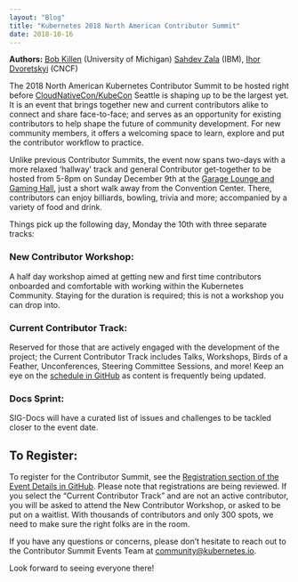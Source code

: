 ```yaml
---
layout: "Blog"
title: "Kubernetes 2018 North American Contributor Summit"
date: 2018-10-16    
---
```


**Authors:**
[Bob Killen][bob] (University of Michigan)
[Sahdev Zala][sahdev] (IBM),
[Ihor Dvoretskyi][ihor] (CNCF) 


The 2018 North American Kubernetes Contributor Summit to be hosted right before
[CloudNativeCon/KubeCon][kubecon] Seattle is shaping up to be the largest yet.
It is an event that brings together new and current contributors alike to
connect and share face-to-face; and serves as an opportunity for existing
contributors to help shape the future of community development. For new
community members, it offers a welcoming space to learn, explore and put the
contributor workflow to practice.

Unlike previous Contributor Summits, the event now spans two-days with a more
relaxed ‘hallway’ track and general Contributor get-together to be hosted from
5-8pm on Sunday December 9th at the [Garage Lounge and Gaming Hall][garage], just
a short walk away from the Convention Center. There, contributors can enjoy
billiards, bowling, trivia and more; accompanied by a variety of food and drink. 

Things pick up the following day, Monday the 10th with three separate tracks: 

### New Contributor Workshop:
A half day workshop aimed at getting new and first time contributors onboarded
and comfortable with working within the Kubernetes Community. Staying for the
duration is required; this is not a workshop you can drop into. 

### Current Contributor Track:
Reserved for those that are actively engaged with the development of the
project; the Current Contributor Track includes Talks, Workshops, Birds of a
Feather, Unconferences, Steering Committee Sessions, and more! Keep an eye on
the [schedule in GitHub][schedule] as content is frequently being updated.

### Docs Sprint:
SIG-Docs will have a curated list of issues and challenges to be tackled closer
to the event date.

## To Register:
To register for the Contributor Summit, see the [Registration section of the
Event Details in GitHub][register]. Please note that registrations are being
reviewed. If you select the “Current Contributor Track” and are not an active
contributor, you will be asked to attend the New Contributor Workshop, or asked
to be put on a waitlist. With thousands of contributors and only 300 spots, we
need to make sure the right folks are in the room. 

If you have any questions or concerns, please don’t hesitate to reach out to
the Contributor Summit Events Team at community@kubernetes.io.

Look forward to seeing everyone there!

[bob]: https://twitter.com/mrbobbytables
[sahdev]: https://twitter.com/sp_zala
[ihor]: https://twitter.com/idvoretskyi
[kubecon]: https://events.linuxfoundation.org/events/kubecon-cloudnativecon-north-america-2018/
[garage]: https://www.garagebilliards.com/
[schedule]: https://git.k8s.io/community/events/2018/12-contributor-summit#agenda
[register]:  https://git.k8s.io/community/events/2018/12-contributor-summit#registration
